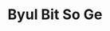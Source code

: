 --- 
title: "Byul Bit So Ge"
publishdate: "2019-8-24T16:48:46+02:00"
src: "https://365manga.net/manga/byul-bit-so-ge"
image: "https://data.365manga.net/images/thumbnails/6421-byul-bit-so-ge.jpg"
description: "From NetComics: Shinhye loves lying under the night sky with her father, listening to his tales of the constellations. And she dreams of a life among the stars. Little does she know that the stars may come down to her instead. Her journey begins when the department of science asks her family to host Sarah, a foreign girl with a unique talent. But, strange men are interested in Sarah and…"
---
